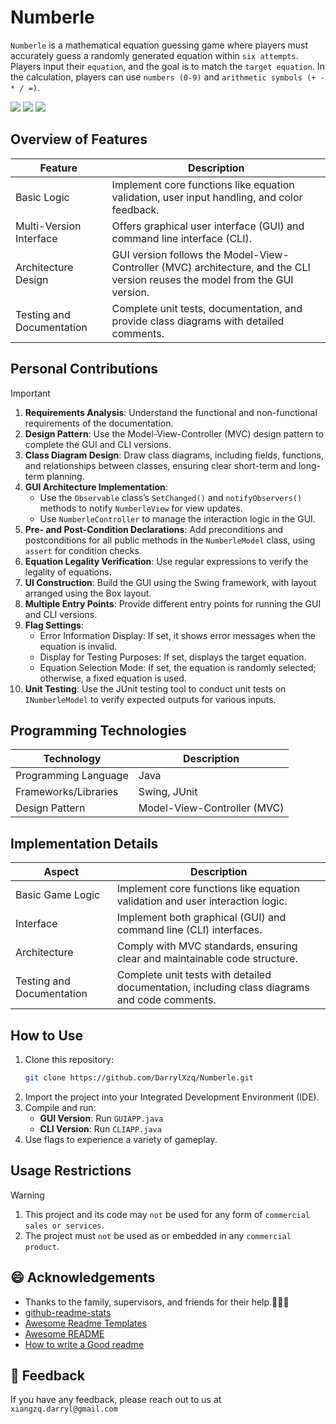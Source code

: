 # Numberle

`Numberle` is a mathematical equation guessing game where players must accurately guess a randomly generated equation within `six attempts`. Players input their `equation`, and the goal is to match the `target equation`. In the calculation, players can use `numbers (0-9)` and `arithmetic symbols (+ - * / =)`.

<div align="left">
  <img src="https://img.shields.io/badge/-Java-blue.svg">
  <img src="https://img.shields.io/badge/-Junit-green.svg">
  <img src="https://img.shields.io/badge/-Swing-orange.svg">
</div>

## Overview of Features

| Feature       | Description                                                      |
|---------------|------------------------------------------------------------------|
| Basic Logic   | Implement core functions like equation validation, user input handling, and color feedback. |
| Multi-Version Interface | Offers graphical user interface (GUI) and command line interface (CLI). |
| Architecture Design | GUI version follows the Model-View-Controller (MVC) architecture, and the CLI version reuses the model from the GUI version. |
| Testing and Documentation | Complete unit tests, documentation, and provide class diagrams with detailed comments. |

## Personal Contributions

> [!IMPORTANT]
> 1. **Requirements Analysis**: Understand the functional and non-functional requirements of the documentation.
> 2. **Design Pattern**: Use the Model-View-Controller (MVC) design pattern to complete the GUI and CLI versions.
> 3. **Class Diagram Design**: Draw class diagrams, including fields, functions, and relationships between classes, ensuring clear short-term and long-term planning.
> 4. **GUI Architecture Implementation**:
>    - Use the `Observable` class’s `SetChanged()` and `notifyObservers()` methods to notify `NumberleView` for view updates.
>    - Use `NumberleController` to manage the interaction logic in the GUI.
> 5. **Pre- and Post-Condition Declarations**: Add preconditions and postconditions for all public methods in the `NumberleModel` class, using `assert` for condition checks.
> 6. **Equation Legality Verification**: Use regular expressions to verify the legality of equations.
> 7. **UI Construction**: Build the GUI using the Swing framework, with layout arranged using the Box layout.
> 8. **Multiple Entry Points**: Provide different entry points for running the GUI and CLI versions.
> 9. **Flag Settings**:
>    - Error Information Display: If set, it shows error messages when the equation is invalid.
>    - Display for Testing Purposes: If set, displays the target equation.
>    - Equation Selection Mode: If set, the equation is randomly selected; otherwise, a fixed equation is used.
> 10. **Unit Testing**: Use the JUnit testing tool to conduct unit tests on `INumberleModel` to verify expected outputs for various inputs.

## Programming Technologies

| Technology    | Description                       |
|---------------|-----------------------------------|
| Programming Language | Java                         |
| Frameworks/Libraries | Swing, JUnit                  |
| Design Pattern | Model-View-Controller (MVC)      |

## Implementation Details

| Aspect        | Description                                                    |
|---------------|---------------------------------------------------------------|
| Basic Game Logic | Implement core functions like equation validation and user interaction logic. |
| Interface     | Implement both graphical (GUI) and command line (CLI) interfaces. |
| Architecture  | Comply with MVC standards, ensuring clear and maintainable code structure. |
| Testing and Documentation | Complete unit tests with detailed documentation, including class diagrams and code comments. |

## How to Use

1. Clone this repository:
    ```sh
    git clone https://github.com/DarrylXzq/Numberle.git
    ```
2. Import the project into your Integrated Development Environment (IDE).
3. Compile and run:
    - **GUI Version**: Run `GUIAPP.java`
    - **CLI Version**: Run `CLIAPP.java`
4. Use flags to experience a variety of gameplay.

## Usage Restrictions
> [!WARNING]
> 1. This project and its code may `not` be used for any form of `commercial sales or services`.
> 2. The project must `not` be used as or embedded in any `commercial product`.

## 😄 Acknowledgements

 - Thanks to the family, supervisors, and friends for their help.👋👋👋
 - [github-readme-stats](https://github.com/anuraghazra/github-readme-stats/blob/master/readme.md)
 - [Awesome Readme Templates](https://awesomeopensource.com/project/elangosundar/awesome-README-templates)
 - [Awesome README](https://github.com/matiassingers/awesome-readme)
 - [How to write a Good readme](https://bulldogjob.com/news/449-how-to-write-a-good-readme-for-your-github-project)

## 👋 Feedback

If you have any feedback, please reach out to us at `xiangzq.darryl@gmail.com`
